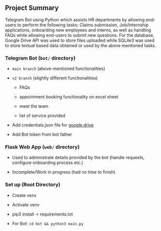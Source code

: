 ## Project Summary

Telegram Bot using Python which assists HR departments by allowing end-users to perform the following tasks: Claims submission, Job/Internship applications, onboarding new employees and interns, as well as handling FAQs while allowing end-users to submit new questions. For the database, Google Drive API was used to store files uploaded while SQLite3 was used to store textual based data obtained or used by the above mentioned tasks.

### Telegram Bot (`bot/` directory)

- `main branch` (above-mentioned functionalities)

- `v2 branch` (slightly different functionalities) 

  - FAQs
  
  - appointment booking functionality on excel sheet
  
  - meet the team
  
  - list of service provided

- Add credentials.json file for [google drive](https://developers.google.com/drive/api/v3/about-auth)

- Add Bot token from bot father

### Flask Web App (`web/` directory)

- Used to administrate details provided by the bot (handle requests, configure onboarding process etc.)

- Incomplete/Work in progress (had no time to finish)

### Set up (Root Directory)

- Create venv

- Activate venv

- pip3 install -r requirements.txt

- For Bot: `cd bot && python3 main.py`
